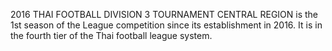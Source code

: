 2016 THAI FOOTBALL DIVISION 3 TOURNAMENT CENTRAL REGION is the 1st season of the League competition since its establishment in 2016. It is in the fourth tier of the Thai football league system.

